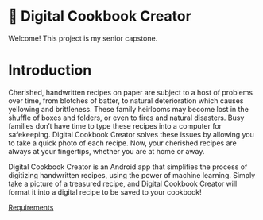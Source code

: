 # 📖 Digital Cookbook Creator

Welcome! This project is my senior capstone. 
# Introduction
Cherished, handwritten recipes on paper are subject to a host of problems over time, from blotches of batter, to natural deterioration which causes yellowing and brittleness. These family heirlooms may become lost in the shuffle of boxes and folders, or even to fires and natural disasters. Busy families don’t have time to type these recipes into a computer for safekeeping. Digital Cookbook Creator solves these issues by allowing you to take a quick photo of each recipe. Now, your cherished recipes are always at your fingertips, whether you are at home or away.

Digital Cookbook Creator is an Android app that simplifies the process of digitizing handwritten recipes, using the power of machine learning. Simply take a picture of a treasured recipe, and Digital Cookbook Creator will format it into a digital recipe to be saved to your cookbook!

[Requirements](Requirements.md)
